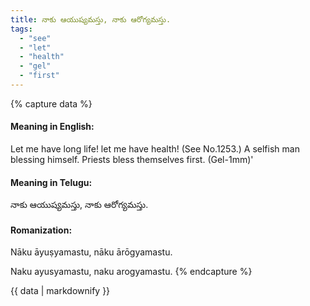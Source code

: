 ```yaml
---
title: నాకు ఆయుష్యమస్తు, నాకు ఆరోగ్యమస్తు.
tags:
  - "see"
  - "let"
  - "health"
  - "gel"
  - "first"
---
```


{% capture data %}
#### Meaning in English:
Let me have long life! let me have health!
(See No.1253.)
A selfish man blessing himself.
Priests bless themselves first. (Gel-1mm)'

#### Meaning in Telugu:
నాకు ఆయుష్యమస్తు, నాకు ఆరోగ్యమస్తు.

#### Romanization:
Nāku āyuṣyamastu, nāku ārōgyamastu.

Naku ayusyamastu, naku arogyamastu.
{% endcapture %}

{{ data | markdownify }}

